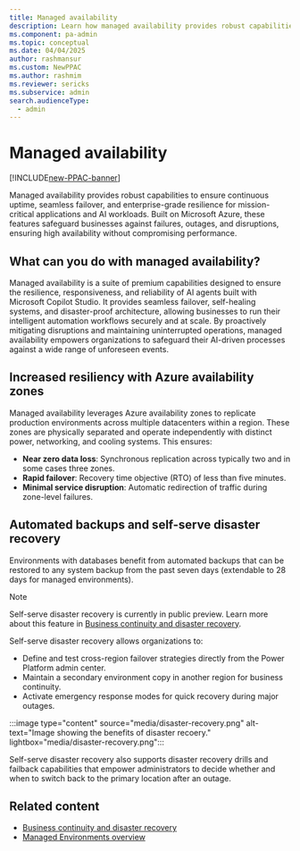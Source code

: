 ```yaml
---
title: Managed availability
description: Learn how managed availability provides robust capabilities to ensure continuous uptime, seamless failover, and enterprise-grade resilience for mission-critical applications and AI workloads. 
ms.component: pa-admin
ms.topic: conceptual
ms.date: 04/04/2025
author: rashmansur
ms.custom: NewPPAC
ms.author: rashmim 
ms.reviewer: sericks
ms.subservice: admin
search.audienceType: 
  - admin
---
```


# Managed availability
[!INCLUDE[new-PPAC-banner](~/includes/new-PPAC-banner.md)]

Managed availability provides robust capabilities to ensure continuous uptime, seamless failover, and enterprise-grade resilience for mission-critical applications and AI workloads. Built on Microsoft Azure, these features safeguard businesses against failures, outages, and disruptions, ensuring high availability without compromising performance.

## What can you do with managed availability?
Managed availability is a suite of premium capabilities designed to ensure the resilience, responsiveness, and reliability of AI agents built with Microsoft Copilot Studio. It provides seamless failover, self-healing systems, and disaster-proof architecture, allowing businesses to run their intelligent automation workflows securely and at scale. By proactively mitigating disruptions and maintaining uninterrupted operations, managed availability empowers organizations to safeguard their AI-driven processes against a wide range of unforeseen events. 

## Increased resiliency with Azure availability zones
Managed availability leverages Azure availability zones to replicate production environments across multiple datacenters within a region. These zones are physically separated and operate independently with distinct power, networking, and cooling systems. This ensures:

- **Near zero data loss**: Synchronous replication across typically two and in some cases three zones.
- **Rapid failover**: Recovery time objective (RTO) of less than five minutes.
- **Minimal service disruption**: Automatic redirection of traffic during zone-level failures.

## Automated backups and self-serve disaster recovery
Environments with databases benefit from automated backups that can be restored to any system backup from the past seven days (extendable to 28 days for managed environments). 

> [!Note]
> Self-serve disaster recovery is currently in public preview. Learn more about this feature in [Business continuity and disaster recovery](business-continuity-disaster-recovery.md).

Self-serve disaster recovery allows organizations to:
- Define and test cross-region failover strategies directly from the Power Platform admin center.
- Maintain a secondary environment copy in another region for business continuity.
- Activate emergency response modes for quick recovery during major outages.

:::image type="content" source="media/disaster-recovery.png" alt-text="Image showing the benefits of disaster recoery." lightbox="media/disaster-recovery.png":::

Self-serve disaster recovery also supports disaster recovery drills and failback capabilities that empower administrators to decide whether and when to switch back to the primary location after an outage.

## Related content
- [Business continuity and disaster recovery](business-continuity-disaster-recovery.md)
- [Managed Environments overview](managed-environment-overview.md)




